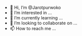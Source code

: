 - 👋 Hi, I’m @Jarotpurwoko
- 👀 I’m interested in ...
- 🌱 I’m currently learning ...
- 💞️ I’m looking to collaborate on ...
- 📫 How to reach me ...

<!---
Jarotpurwoko/Jarotpurwoko is a ✨ special ✨ repository because its `README.md` (this file) appears on your GitHub profile.
You can click the Preview link to take a look at your changes.
--->
